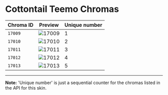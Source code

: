 # Cottontail Teemo Chromas

| Chroma ID | Preview | Unique number |
|---|---|---|
| `17009` | ![17009](https://raw.communitydragon.org/latest/plugins/rcp-be-lol-game-data/global/default/v1/champion-chroma-images/17/17009.png) | 1 |
| `17010` | ![17010](https://raw.communitydragon.org/latest/plugins/rcp-be-lol-game-data/global/default/v1/champion-chroma-images/17/17010.png) | 2 |
| `17011` | ![17011](https://raw.communitydragon.org/latest/plugins/rcp-be-lol-game-data/global/default/v1/champion-chroma-images/17/17011.png) | 3 |
| `17012` | ![17012](https://raw.communitydragon.org/latest/plugins/rcp-be-lol-game-data/global/default/v1/champion-chroma-images/17/17012.png) | 4 |
| `17013` | ![17013](https://raw.communitydragon.org/latest/plugins/rcp-be-lol-game-data/global/default/v1/champion-chroma-images/17/17013.png) | 5 |

---

**Note:** 'Unique number' is just a sequential counter for the chromas listed in the API for this skin.